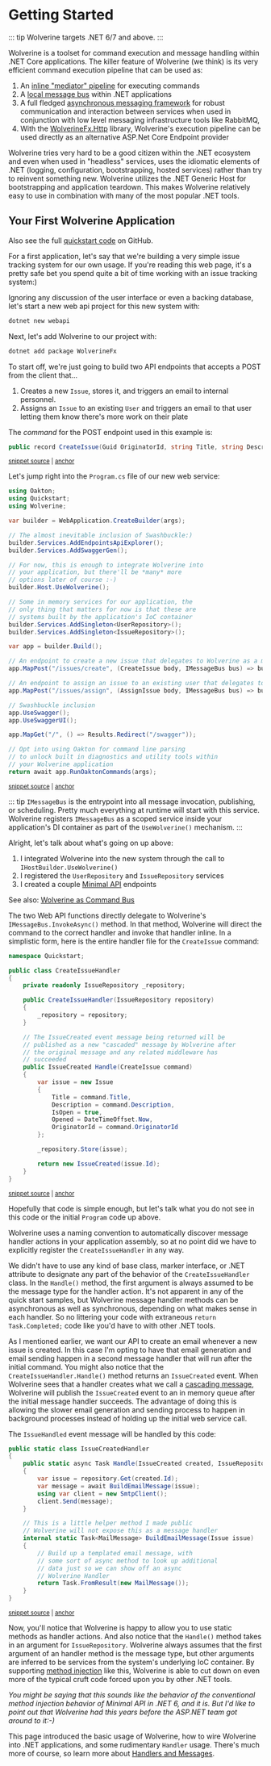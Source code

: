 # Getting Started

::: tip
Wolverine targets .NET 6/7 and above.
:::

Wolverine is a toolset for command execution and message handling within .NET Core applications.
The killer feature of Wolverine (we think) is its very efficient command execution pipeline that
can be used as:

1. An [inline "mediator" pipeline](/tutorials/mediator) for executing commands
2. A [local message bus](/guide/messaging/transports/local) within .NET applications
3. A full fledged [asynchronous messaging framework](/guide/messaging/introduction) for robust communication and interaction between services when used in conjunction with low level messaging infrastructure tools like RabbitMQ, 
4. With the [WolverineFx.Http](/guide/http/) library, Wolverine's execution pipeline can be used directly as an alternative ASP.Net Core Endpoint provider

Wolverine tries very hard to be a good citizen within the .NET ecosystem and even when used in
"headless" services, uses the idiomatic elements of .NET (logging, configuration, bootstrapping, hosted services)
rather than try to reinvent something new. Wolverine utilizes the .NET Generic Host for bootstrapping and application teardown.
This makes Wolverine relatively easy to use in combination with many of the most popular .NET tools.

## Your First Wolverine Application

Also see the full [quickstart code](https://github.com/JasperFx/wolverine/tree/main/src/Samples/Quickstart) on GitHub.

For a first application, let's say that we're building a very simple issue tracking system for
our own usage. If you're reading this web page, it's a pretty safe bet you spend quite a bit of time
working with an issue tracking system:)

Ignoring any discussion of the user interface or even a backing database, let's
start a new web api project for this new system with:

```bash
dotnet new webapi
```
Next, let's add Wolverine to our project with:

```bash
dotnet add package WolverineFx
```

To start off, we're just going to build two API endpoints that accepts
a POST from the client that...

1. Creates a new `Issue`, stores it, and triggers an email to internal personnel.
2. Assigns an `Issue` to an existing `User` and triggers an email to that user letting them know there's more work on their plate

The *command* for the POST endpoint used in this example is:

<!-- snippet: sample_Quickstart_commands -->
<a id='snippet-sample_quickstart_commands'></a>
```cs
public record CreateIssue(Guid OriginatorId, string Title, string Description);
```
<sup><a href='https://github.com/JasperFx/wolverine/blob/main/src/Samples/Quickstart/CreateIssue.cs#L3-L7' title='Snippet source file'>snippet source</a> | <a href='#snippet-sample_quickstart_commands' title='Start of snippet'>anchor</a></sup>
<!-- endSnippet -->

Let's jump right into the `Program.cs` file of our new web service:

<!-- snippet: sample_Quickstart_Program -->
<a id='snippet-sample_quickstart_program'></a>
```cs
using Oakton;
using Quickstart;
using Wolverine;

var builder = WebApplication.CreateBuilder(args);

// The almost inevitable inclusion of Swashbuckle:)
builder.Services.AddEndpointsApiExplorer();
builder.Services.AddSwaggerGen();

// For now, this is enough to integrate Wolverine into
// your application, but there'll be *many* more
// options later of course :-)
builder.Host.UseWolverine();

// Some in memory services for our application, the
// only thing that matters for now is that these are
// systems built by the application's IoC container
builder.Services.AddSingleton<UserRepository>();
builder.Services.AddSingleton<IssueRepository>();

var app = builder.Build();

// An endpoint to create a new issue that delegates to Wolverine as a mediator
app.MapPost("/issues/create", (CreateIssue body, IMessageBus bus) => bus.InvokeAsync(body));

// An endpoint to assign an issue to an existing user that delegates to Wolverine as a mediator
app.MapPost("/issues/assign", (AssignIssue body, IMessageBus bus) => bus.InvokeAsync(body));

// Swashbuckle inclusion
app.UseSwagger();
app.UseSwaggerUI();

app.MapGet("/", () => Results.Redirect("/swagger"));

// Opt into using Oakton for command line parsing
// to unlock built in diagnostics and utility tools within
// your Wolverine application
return await app.RunOaktonCommands(args);
```
<sup><a href='https://github.com/JasperFx/wolverine/blob/main/src/Samples/Quickstart/Program.cs#L1-L43' title='Snippet source file'>snippet source</a> | <a href='#snippet-sample_quickstart_program' title='Start of snippet'>anchor</a></sup>
<!-- endSnippet -->

::: tip
`IMessageBus` is the entrypoint into all message invocation, publishing, or scheduling. Pretty much everything at runtime will start with this service. Wolverine
registers `IMessageBus` as a scoped service inside your application's DI container as part of the `UseWolverine()` mechanism.
:::

Alright, let's talk about what's going on up above:

1. I integrated Wolverine into the new system through the call to `IHostBuilder.UseWolverine()`
2. I registered the `UserRepository` and `IssueRepository` services
3. I created a couple [Minimal API](https://docs.microsoft.com/en-us/aspnet/core/fundamentals/minimal-apis?view=aspnetcore-6.0) endpoints

See also: [Wolverine as Command Bus](/guide/in-memory-bus)

The two Web API functions directly delegate to Wolverine's `IMessageBus.InvokeAsync()` method.
In that method, Wolverine will direct the command to the correct handler and invoke that handler
inline. In a simplistic form, here is the entire handler file for the `CreateIssue`
command:

<!-- snippet: sample_Quickstart_CreateIssueHandler -->
<a id='snippet-sample_quickstart_createissuehandler'></a>
```cs
namespace Quickstart;

public class CreateIssueHandler
{
    private readonly IssueRepository _repository;

    public CreateIssueHandler(IssueRepository repository)
    {
        _repository = repository;
    }

    // The IssueCreated event message being returned will be
    // published as a new "cascaded" message by Wolverine after
    // the original message and any related middleware has
    // succeeded
    public IssueCreated Handle(CreateIssue command)
    {
        var issue = new Issue
        {
            Title = command.Title,
            Description = command.Description,
            IsOpen = true,
            Opened = DateTimeOffset.Now,
            OriginatorId = command.OriginatorId
        };

        _repository.Store(issue);

        return new IssueCreated(issue.Id);
    }
}
```
<sup><a href='https://github.com/JasperFx/wolverine/blob/main/src/Samples/Quickstart/CreateIssueHandler.cs#L1-L35' title='Snippet source file'>snippet source</a> | <a href='#snippet-sample_quickstart_createissuehandler' title='Start of snippet'>anchor</a></sup>
<!-- endSnippet -->

Hopefully that code is simple enough, but let's talk what you do not see in this code or
the initial `Program` code up above.

Wolverine uses a naming convention to automatically discover message handler actions in your
application assembly, so at no point did we have to explicitly register the
`CreateIssueHandler` in any way.

We didn't have to use any kind of base class, marker interface, or .NET attribute to designate
any part of the behavior of the `CreateIssueHandler` class. In the `Handle()` method, the
first argument is always assumed to be the message type for the handler action. It's not apparent
in any of the quick start samples, but Wolverine message handler methods can be asynchronous as
well as synchronous, depending on what makes sense in each handler. So no littering your code
with extraneous `return Task.Completed;` code like you'd have to with other .NET tools.

As I mentioned earlier, we want our API to create an email whenever a new issue is created. In
this case I'm opting to have that email generation and email sending happen in a second
message handler that will run after the initial command. You might also notice that the `CreateIssueHandler.Handle()` method returns an `IssueCreated` event.
When Wolverine sees that a handler creates what we call a [cascading message](/guide/handlers/cascading), Wolverine will
publish the `IssueCreated` event to an in memory
queue after the initial message handler succeeds. The advantage of doing this is allowing the
slower email generation and sending process to happen in background processes instead of holding up
the initial web service call.

The `IssueHandled` event message will be handled by this code:

<!-- snippet: sample_Quickstart_IssueCreatedHandler -->
<a id='snippet-sample_quickstart_issuecreatedhandler'></a>
```cs
public static class IssueCreatedHandler
{
    public static async Task Handle(IssueCreated created, IssueRepository repository)
    {
        var issue = repository.Get(created.Id);
        var message = await BuildEmailMessage(issue);
        using var client = new SmtpClient();
        client.Send(message);
    }

    // This is a little helper method I made public
    // Wolverine will not expose this as a message handler
    internal static Task<MailMessage> BuildEmailMessage(Issue issue)
    {
        // Build up a templated email message, with
        // some sort of async method to look up additional
        // data just so we can show off an async
        // Wolverine Handler
        return Task.FromResult(new MailMessage());
    }
}
```
<sup><a href='https://github.com/JasperFx/wolverine/blob/main/src/Samples/Quickstart/IssueCreatedHandler.cs#L5-L29' title='Snippet source file'>snippet source</a> | <a href='#snippet-sample_quickstart_issuecreatedhandler' title='Start of snippet'>anchor</a></sup>
<!-- endSnippet -->

Now, you'll notice that Wolverine is happy to allow you to use static methods as
handler actions. And also notice that the `Handle()` method takes in an argument
for `IssueRepository`. Wolverine always assumes that the first argument of an handler
method is the message type, but other arguments are inferred to be services from the
system's underlying IoC container. By supporting [method injection](https://betterprogramming.pub/the-3-types-of-dependency-injection-141b40d2cebc) like this, Wolverine
is able to cut down on even more of the typical cruft code forced upon you by other .NET tools.

*You might be saying that this sounds like the behavior of the conventional method injection
behavior of Minimal API in .NET 6, and it is. But I'd like to point out that Wolverine had this
years before the ASP.NET team got around to it:-)*

This page introduced the basic usage of Wolverine, how to wire Wolverine
into .NET applications, and some rudimentary `Handler` usage. There's much more
of course, so learn more about [Handlers and Messages](/guide/handlers/).
